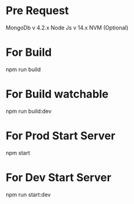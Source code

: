 # Pre Request
MongoDb v 4.2.x
Node Js v 14.x
NVM (Optional)

# For Build
npm run build

# For Build watchable
npm run build:dev

# For Prod Start Server
npm start

# For Dev Start Server
npm run start:dev
